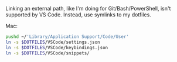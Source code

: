 Linking an external path, like I'm doing for Git/Bash/PowerShell, isn't supported by VS Code. Instead, use symlinks to my dotfiles.

Mac:
```bash
pushd ~/'Library/Application Support/Code/User'
ln -s $DOTFILES/VSCode/settings.json
ln -s $DOTFILES/VSCode/keybindings.json 
ln -s $DOTFILES/VSCode/snippets/
```